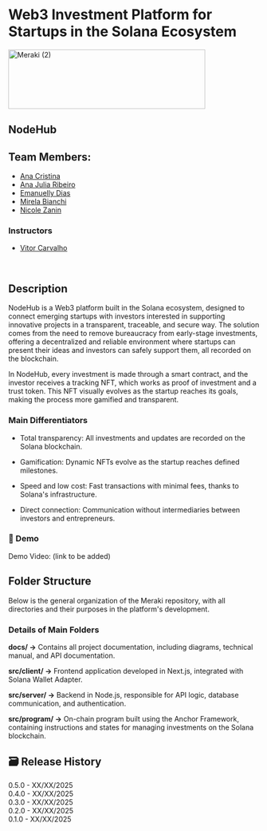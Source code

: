 # Web3 Investment Platform for Startups in the Solana Ecosystem
<img width="395" height="119" alt="Meraki (2)" src="https://github.com/user-attachments/assets/32069a6d-76c1-4020-9a67-564bb90b6171" />


## NodeHub

## Team Members:

- <a href="https://www.linkedin.com/in/ana-cristina-jardim/">Ana Cristina</a>
- <a href="https://www.linkedin.com/in/ana-júlia-ribeiro/">Ana Julia Ribeiro</a> 
- <a href="https://www.linkedin.com/in/emanuelly-dias-2a0480305/">Emanuelly Dias</a>
- <a href="https://www.linkedin.com/in/mirela-bianchi-608601254/">Mirela Bianchi</a>
- <a href="https://www.linkedin.com/in/nicolezanin/">Nicole Zanin</a>

### Instructors

- <a href="https://www.linkedin.com/in/vict0rcarvalh0/">Vitor Carvalho</a> <br>
<br>

## Description
NodeHub is a Web3 platform built in the Solana ecosystem, designed to connect emerging startups with investors interested in supporting innovative projects in a transparent, traceable, and secure way.
The solution comes from the need to remove bureaucracy from early-stage investments, offering a decentralized and reliable environment where startups can present their ideas and investors can safely support them, all recorded on the blockchain.

In NodeHub, every investment is made through a smart contract, and the investor receives a tracking NFT, which works as proof of investment and a trust token. This NFT visually evolves as the startup reaches its goals, making the process more gamified and transparent.


### Main Differentiators

- Total transparency: All investments and updates are recorded on the Solana blockchain.

- Gamification: Dynamic NFTs evolve as the startup reaches defined milestones.

- Speed and low cost: Fast transactions with minimal fees, thanks to Solana's infrastructure.

- Direct connection: Communication without intermediaries between investors and entrepreneurs.

### 🎥 Demo
Demo Video: (link to be added)


## Folder Structure
Below is the general organization of the Meraki repository, with all directories and their purposes in the platform's development.

### Details of Main Folders

**docs/ →** Contains all project documentation, including diagrams, technical manual, and API documentation.

**src/client/ →** Frontend application developed in Next.js, integrated with Solana Wallet Adapter.

**src/server/ →** Backend in Node.js, responsible for API logic, database communication, and authentication.

**src/program/ →** On-chain program built using the Anchor Framework, containing instructions and states for managing investments on the Solana blockchain.

## 🗃 Release History

0.5.0 - XX/XX/2025 <br>
0.4.0 - XX/XX/2025 <br>
0.3.0 - XX/XX/2025 <br>
0.2.0 - XX/XX/2025 <br>
0.1.0 - XX/XX/2025 <br>
